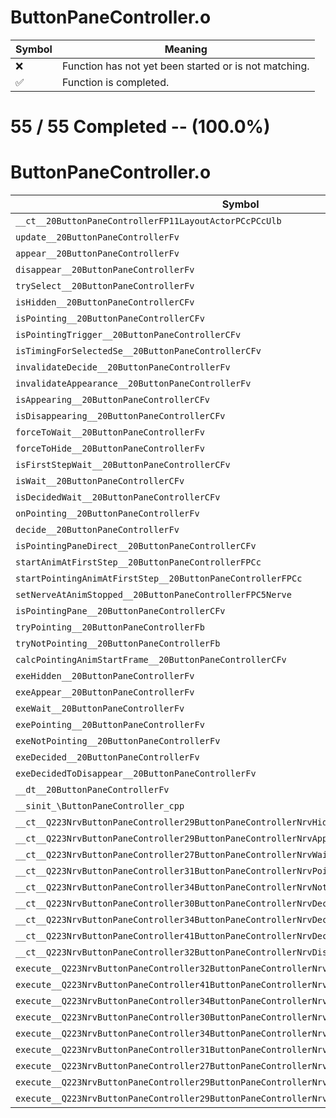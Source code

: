 # ButtonPaneController.o
| Symbol | Meaning 
| ------------- | ------------- 
| :x: | Function has not yet been started or is not matching. 
| :white_check_mark: | Function is completed. 


# 55 / 55 Completed -- (100.0%)
# ButtonPaneController.o
| Symbol | Decompiled? |
| ------------- | ------------- |
| `__ct__20ButtonPaneControllerFP11LayoutActorPCcPCcUlb` | :white_check_mark: |
| `update__20ButtonPaneControllerFv` | :white_check_mark: |
| `appear__20ButtonPaneControllerFv` | :white_check_mark: |
| `disappear__20ButtonPaneControllerFv` | :white_check_mark: |
| `trySelect__20ButtonPaneControllerFv` | :white_check_mark: |
| `isHidden__20ButtonPaneControllerCFv` | :white_check_mark: |
| `isPointing__20ButtonPaneControllerCFv` | :white_check_mark: |
| `isPointingTrigger__20ButtonPaneControllerCFv` | :white_check_mark: |
| `isTimingForSelectedSe__20ButtonPaneControllerCFv` | :white_check_mark: |
| `invalidateDecide__20ButtonPaneControllerFv` | :white_check_mark: |
| `invalidateAppearance__20ButtonPaneControllerFv` | :white_check_mark: |
| `isAppearing__20ButtonPaneControllerCFv` | :white_check_mark: |
| `isDisappearing__20ButtonPaneControllerCFv` | :white_check_mark: |
| `forceToWait__20ButtonPaneControllerFv` | :white_check_mark: |
| `forceToHide__20ButtonPaneControllerFv` | :white_check_mark: |
| `isFirstStepWait__20ButtonPaneControllerCFv` | :white_check_mark: |
| `isWait__20ButtonPaneControllerCFv` | :white_check_mark: |
| `isDecidedWait__20ButtonPaneControllerCFv` | :white_check_mark: |
| `onPointing__20ButtonPaneControllerFv` | :white_check_mark: |
| `decide__20ButtonPaneControllerFv` | :white_check_mark: |
| `isPointingPaneDirect__20ButtonPaneControllerCFv` | :white_check_mark: |
| `startAnimAtFirstStep__20ButtonPaneControllerFPCc` | :white_check_mark: |
| `startPointingAnimAtFirstStep__20ButtonPaneControllerFPCc` | :white_check_mark: |
| `setNerveAtAnimStopped__20ButtonPaneControllerFPC5Nerve` | :white_check_mark: |
| `isPointingPane__20ButtonPaneControllerCFv` | :white_check_mark: |
| `tryPointing__20ButtonPaneControllerFb` | :white_check_mark: |
| `tryNotPointing__20ButtonPaneControllerFb` | :white_check_mark: |
| `calcPointingAnimStartFrame__20ButtonPaneControllerCFv` | :white_check_mark: |
| `exeHidden__20ButtonPaneControllerFv` | :white_check_mark: |
| `exeAppear__20ButtonPaneControllerFv` | :white_check_mark: |
| `exeWait__20ButtonPaneControllerFv` | :white_check_mark: |
| `exePointing__20ButtonPaneControllerFv` | :white_check_mark: |
| `exeNotPointing__20ButtonPaneControllerFv` | :white_check_mark: |
| `exeDecided__20ButtonPaneControllerFv` | :white_check_mark: |
| `exeDecidedToDisappear__20ButtonPaneControllerFv` | :white_check_mark: |
| `__dt__20ButtonPaneControllerFv` | :white_check_mark: |
| `__sinit_\ButtonPaneController_cpp` | :white_check_mark: |
| `__ct__Q223NrvButtonPaneController29ButtonPaneControllerNrvHiddenFv` | :white_check_mark: |
| `__ct__Q223NrvButtonPaneController29ButtonPaneControllerNrvAppearFv` | :white_check_mark: |
| `__ct__Q223NrvButtonPaneController27ButtonPaneControllerNrvWaitFv` | :white_check_mark: |
| `__ct__Q223NrvButtonPaneController31ButtonPaneControllerNrvPointingFv` | :white_check_mark: |
| `__ct__Q223NrvButtonPaneController34ButtonPaneControllerNrvNotPointingFv` | :white_check_mark: |
| `__ct__Q223NrvButtonPaneController30ButtonPaneControllerNrvDecidedFv` | :white_check_mark: |
| `__ct__Q223NrvButtonPaneController34ButtonPaneControllerNrvDecidedWaitFv` | :white_check_mark: |
| `__ct__Q223NrvButtonPaneController41ButtonPaneControllerNrvDecidedToDisappearFv` | :white_check_mark: |
| `__ct__Q223NrvButtonPaneController32ButtonPaneControllerNrvDisappearFv` | :white_check_mark: |
| `execute__Q223NrvButtonPaneController32ButtonPaneControllerNrvDisappearCFP5Spine` | :white_check_mark: |
| `execute__Q223NrvButtonPaneController41ButtonPaneControllerNrvDecidedToDisappearCFP5Spine` | :white_check_mark: |
| `execute__Q223NrvButtonPaneController34ButtonPaneControllerNrvDecidedWaitCFP5Spine` | :white_check_mark: |
| `execute__Q223NrvButtonPaneController30ButtonPaneControllerNrvDecidedCFP5Spine` | :white_check_mark: |
| `execute__Q223NrvButtonPaneController34ButtonPaneControllerNrvNotPointingCFP5Spine` | :white_check_mark: |
| `execute__Q223NrvButtonPaneController31ButtonPaneControllerNrvPointingCFP5Spine` | :white_check_mark: |
| `execute__Q223NrvButtonPaneController27ButtonPaneControllerNrvWaitCFP5Spine` | :white_check_mark: |
| `execute__Q223NrvButtonPaneController29ButtonPaneControllerNrvAppearCFP5Spine` | :white_check_mark: |
| `execute__Q223NrvButtonPaneController29ButtonPaneControllerNrvHiddenCFP5Spine` | :white_check_mark: |
